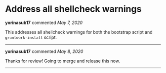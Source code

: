 # Address all shellcheck warnings

**yorinasub17** commented *May 7, 2020*

This addresses all shellcheck warnings for both the bootstrap script and `gruntwork-install` script.
<br />
***


**yorinasub17** commented *May 8, 2020*

Thanks for review! Going to merge and release this now.
***

